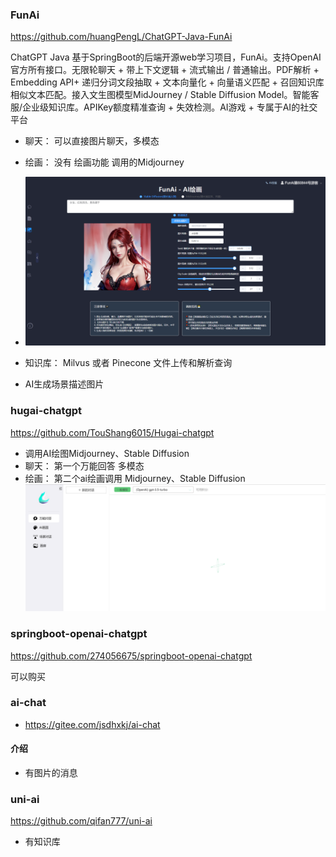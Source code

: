 ### FunAi

https://github.com/huangPengL/ChatGPT-Java-FunAi

ChatGPT Java 基于SpringBoot的后端开源web学习项目，FunAi。支持OpenAI官方所有接口。无限轮聊天 + 带上下文逻辑 + 流式输出 / 普通输出。PDF解析 + Embedding API+ 递归分词文段抽取 + 文本向量化 + 向量语义匹配 + 召回知识库相似文本匹配。接入文生图模型MidJourney / Stable Diffusion Model。智能客服/企业级知识库。APIKey额度精准查询 + 失效检测。AI游戏 + 专属于AI的社交平台
- 聊天： 可以直接图片聊天，多模态
- 绘画：  没有 绘画功能 调用的Midjourney
- ![img_1.png](img_1.png)


- 知识库：  Milvus 或者 Pinecone 文件上传和解析查询
- AI生成场景描述图片


### hugai-chatgpt
https://github.com/TouShang6015/Hugai-chatgpt

- 调用AI绘图Midjourney、Stable Diffusion 
- 聊天： 第一个万能回答 多模态
- 绘画： 第二个ai绘画调用 Midjourney、Stable Diffusion
  ![img.png](img.png)







### springboot-openai-chatgpt
https://github.com/274056675/springboot-openai-chatgpt

可以购买


### ai-chat

- https://gitee.com/jsdhxkj/ai-chat
#### 介绍
- 有图片的消息


### uni-ai
https://github.com/qifan777/uni-ai
- 有知识库


